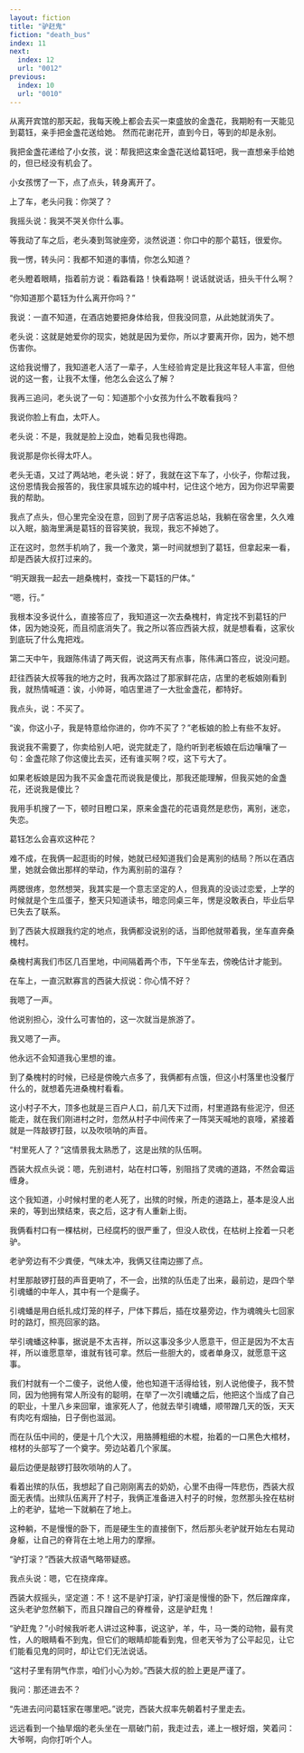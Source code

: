 ```yaml
---
layout: fiction
title: "驴赶鬼"
fiction: "death_bus"
index: 11
next:
  index: 12
  url: "0012"
previous:
  index: 10
  url: "0010"
---
```

从离开宾馆的那天起，我每天晚上都会去买一束盛放的金盏花，我期盼有一天能见到葛钰，亲手把金盏花送给她。   然而花谢花开，直到今日，等到的却是永别。

我把金盏花递给了小女孩，说：帮我把这束金盏花送给葛钰吧，我一直想亲手给她的，但已经没有机会了。

小女孩愣了一下，点了点头，转身离开了。

上了车，老头问我：你哭了？

我摇头说：我哭不哭关你什么事。

等我动了车之后，老头凑到驾驶座旁，淡然说道：你口中的那个葛钰，很爱你。

我一愣，转头问：我都不知道的事情，你怎么知道？

老头瞪着眼睛，指着前方说：看路看路！快看路啊！说话就说话，扭头干什么啊？

“你知道那个葛钰为什么离开你吗？”

我说：一直不知道，在酒店她要把身体给我，但我没同意，从此她就消失了。

老头说：这就是她爱你的现实，她就是因为爱你，所以才要离开你，因为，她不想伤害你。

这给我说懵了，我知道老人活了一辈子，人生经验肯定是比我这年轻人丰富，但他说的这一套，让我不太懂，他怎么会这么了解？

我再三追问，老头说了一句：知道那个小女孩为什么不敢看我吗？

我说你脸上有血，太吓人。

老头说：不是，我就是脸上没血，她看见我也得跑。

我说那是你长得太吓人。

老头无语，又过了两站地，老头说：好了，我就在这下车了，小伙子，你帮过我，这份恩情我会报答的，我住家具城东边的城中村，记住这个地方，因为你迟早需要我的帮助。

我点了点头，但心里完全没在意，回到了房子店客运总站，我躺在宿舍里，久久难以入眠，脑海里满是葛钰的音容笑貌，我现，我忘不掉她了。

正在这时，忽然手机响了，我一个激灵，第一时间就想到了葛钰，但拿起来一看，却是西装大叔打过来的。

“明天跟我一起去一趟桑槐村，查找一下葛钰的尸体。”

“嗯，行。”

我根本没多说什么，直接答应了，我知道这一次去桑槐村，肯定找不到葛钰的尸体，因为她没死，而且彻底消失了。我之所以答应西装大叔，就是想看看，这家伙到底玩了什么鬼把戏。

第二天中午，我跟陈伟请了两天假，说这两天有点事，陈伟满口答应，说没问题。

赶往西装大叔等我的地方之时，我再次路过了那家鲜花店，店里的老板娘刚看到我，就热情喊道：诶，小帅哥，咱店里进了一大批金盏花，都特好。

我点头，说：不买了。

“诶，你这小子，我是特意给你进的，你咋不买了？”老板娘的脸上有些不友好。

我说我不需要了，你卖给别人吧，说完就走了，隐约听到老板娘在后边嚷嚷了一句：金盏花除了你这傻比去买，还有谁买啊？哎，这下亏大了。

如果老板娘是因为我不买金盏花而说我是傻比，那我还能理解，但我买她的金盏花，还说我是傻比？

我用手机搜了一下，顿时目瞪口呆，原来金盏花的花语竟然是悲伤，离别，迷恋，失恋。

葛钰怎么会喜欢这种花？

难不成，在我俩一起逛街的时候，她就已经知道我们会是离别的结局？所以在酒店里，她就会做出那样的举动，作为离别前的温存？

两腮很疼，忽然想哭，我其实是一个意志坚定的人，但我真的没谈过恋爱，上学的时候就是个生瓜蛋子，整天只知道读书，暗恋同桌三年，愣是没敢表白，毕业后早已失去了联系。

到了西装大叔跟我约定的地点，我俩都没说别的话，当即他就带着我，坐车直奔桑槐村。

桑槐村离我们市区几百里地，中间隔着两个市，下午坐车去，傍晚估计才能到。

在车上，一直沉默寡言的西装大叔说：你心情不好？

我嗯了一声。

他说别担心，没什么可害怕的，这一次就当是旅游了。

我又嗯了一声。

他永远不会知道我心里想的谁。

到了桑槐村的时候，已经是傍晚六点多了，我俩都有点饿，但这小村落里也没餐厅什么的，就想着先进桑槐村看看。

这小村子不大，顶多也就是三百户人口，前几天下过雨，村里道路有些泥泞，但还能走，就在我们刚进村之时，忽然从村子中间传来了一阵哭天喊地的哀嚎，紧接着就是一阵敲锣打鼓，以及吹唢呐的声音。

“村里死人了？”这情景我太熟悉了，这是出殡的队伍啊。

西装大叔点头说：嗯，先别进村，站在村口等，别阻挡了灵魂的道路，不然会霉运缠身。

这个我知道，小时候村里的老人死了，出殡的时候，所走的道路上，基本是没人出来的，等到出殡结束，丧之后，这才有人重新上街。

我俩看村口有一棵枯树，已经腐朽的很严重了，但没人砍伐，在枯树上拴着一只老驴。

老驴旁边有不少粪便，气味太冲，我俩又往南边挪了点。

村里那敲锣打鼓的声音更响了，不一会，出殡的队伍走了出来，最前边，是四个举引魂蟠的中年人，其中有一个是瘸子。

引魂蟠是用白纸扎成灯笼的样子，尸体下葬后，插在坟墓旁边，作为魂魄头七回家时的路灯，照亮回家的路。

举引魂蟠这种事，据说是不太吉祥，所以这事没多少人愿意干，但正是因为不太吉祥，所以谁愿意举，谁就有钱可拿。然后一些胆大的，或者单身汉，就愿意干这事。

我们村就有一个二傻子，说他人傻，他也知道干活得给钱，别人说他傻子，我不赞同，因为他拥有常人所没有的聪明，在举了一次引魂蟠之后，他把这个当成了自己的职业，十里八乡来回窜，谁家死人了，他就去举引魂蟠，顺带蹭几天的饭，天天有肉吃有烟抽，日子倒也滋润。

而在队伍中间的，便是十几个大汉，用胳膊粗细的木棍，抬着的一口黑色大棺材，棺材的头部写了一个奠字。旁边站着几个家属。

最后边便是敲锣打鼓吹唢呐的人了。

看着出殡的队伍，我想起了自己刚刚离去的奶奶，心里不由得一阵悲伤，西装大叔面无表情。出殡队伍离开了村子，我俩正准备进入村子的时候，忽然那头拴在枯树上的老驴，猛地一下就躺在了地上。

这种躺，不是慢慢的卧下，而是硬生生的直接倒下，然后那头老驴就开始左右晃动身躯，让自己的脊背在土地上用力的摩擦。

“驴打滚？”西装大叔语气略带疑惑。

我点头说：嗯，它在挠痒痒。

西装大叔摇头，坚定道：不！这不是驴打滚，驴打滚是慢慢的卧下，然后蹭痒痒，这头老驴忽然躺下，而且只蹭自己的脊椎骨，这是驴赶鬼！

“驴赶鬼？”小时候我听老人讲过这种事，说这驴，羊，牛，马一类的动物，最有灵性，人的眼睛看不到鬼，但它们的眼睛却能看到鬼，但老天爷为了公平起见，让它们能看见鬼的同时，却让它们无法说话。

“这村子里有阴气作祟，咱们小心为妙。”西装大叔的脸上更是严谨了。

我问：那还进去不？

“先进去问问葛钰家在哪里吧。”说完，西装大叔率先朝着村子里走去。

远远看到一个抽旱烟的老头坐在一扇破门前，我走过去，递上一根好烟，笑着问：大爷啊，向你打听个人。